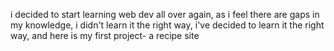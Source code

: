 i decided to start learning web dev all over again, as i feel there are gaps in my knowledge, i didn't learn it the right way, i've decided to learn it the right way, and here is my first project- a recipe site